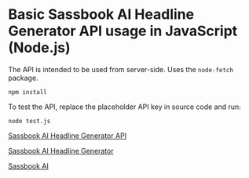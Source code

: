 # Basic Sassbook AI Headline Generator API usage in JavaScript (Node.js)
The API is intended to be used from server-side.
Uses the `node-fetch` package.
```
npm install
```
To test the API, replace the placeholder API key in source code and run:
```
node test.js
```
[Sassbook AI Headline Generator API](https://sassbook.com/ai-headline-generator-api
"Sassbook AI's headline generator API uses advanced AI for automatic title generation workflows")

[Sassbook AI Headline Generator](https://sassbook.com/ai-headline-generator "AI title generator application for automatically creating titles, taglines, and headlines from text content")

[Sassbook AI](https://sassbook.com "Sassbook AI Summarizer and AI Writer - State-of-the-art Content Automation with AI")
